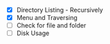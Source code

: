 - [x] Directory Listing - Recursively
- [x] Menu and Traversing
- [ ] Check for file and folder
- [ ] Disk Usage 
